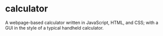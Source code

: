# calculator
A webpage-based calculator written in JavaScript, HTML, and CSS; with a GUI in the style of a typical handheld calculator.
